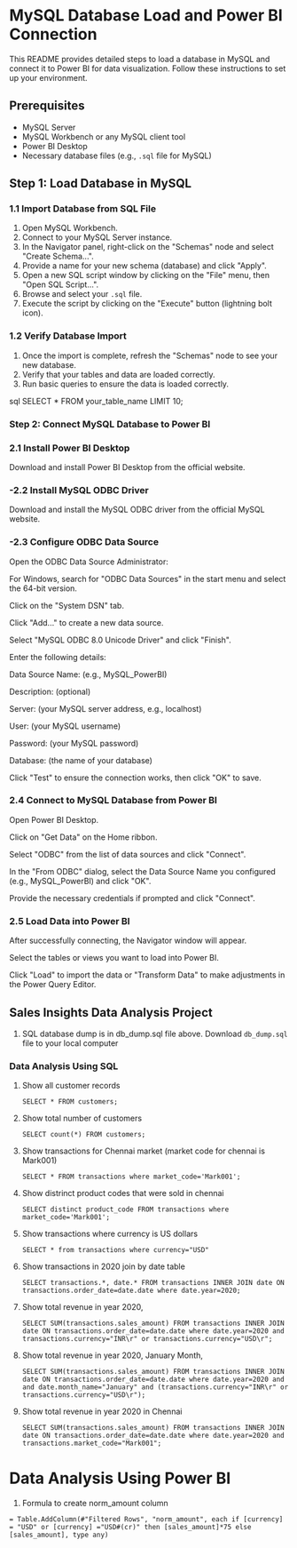 # MySQL Database Load and Power BI Connection

This README provides detailed steps to load a database in MySQL and connect it to Power BI for data visualization. Follow these instructions to set up your environment.

## Prerequisites

- MySQL Server
- MySQL Workbench or any MySQL client tool
- Power BI Desktop
- Necessary database files (e.g., `.sql` file for MySQL)

## Step 1: Load Database in MySQL

### 1.1 Import Database from SQL File

1. Open MySQL Workbench.
2. Connect to your MySQL Server instance.
3. In the Navigator panel, right-click on the "Schemas" node and select "Create Schema...".
4. Provide a name for your new schema (database) and click "Apply".
5. Open a new SQL script window by clicking on the "File" menu, then "Open SQL Script...".
6. Browse and select your `.sql` file.
7. Execute the script by clicking on the "Execute" button (lightning bolt icon).

### 1.2 Verify Database Import

1. Once the import is complete, refresh the "Schemas" node to see your new database.
2. Verify that your tables and data are loaded correctly.
3. Run basic queries to ensure the data is loaded correctly.

sql
SELECT * FROM your_table_name LIMIT 10;

### **Step 2:** Connect MySQL Database to Power BI

### 2.1 Install Power BI Desktop

Download and install Power BI Desktop from the official website.

### **-2.2** Install MySQL ODBC Driver

Download and install the MySQL ODBC driver from the official MySQL website.

### **-2.3** Configure ODBC Data Source

Open the ODBC Data Source Administrator:

For Windows, search for "ODBC Data Sources" in the start menu and select the 64-bit version.

Click on the "System DSN" tab.

Click "Add..." to create a new data source.

Select "MySQL ODBC 8.0 Unicode Driver" and click "Finish".

Enter the following details:

Data Source Name: (e.g., MySQL_PowerBI)

Description: (optional)

Server: (your MySQL server address, e.g., localhost)

User: (your MySQL username)

Password: (your MySQL password)

Database: (the name of your database)

Click "Test" to ensure the connection works, then click "OK" to save.

### **2.4** Connect to MySQL Database from Power BI

Open Power BI Desktop.

Click on "Get Data" on the Home ribbon.

Select "ODBC" from the list of data sources and click "Connect".

In the "From ODBC" dialog, select the Data Source Name you configured (e.g., MySQL_PowerBI) and click "OK".

Provide the necessary credentials if prompted and click "Connect".

### **2.5** Load Data into Power BI

After successfully connecting, the Navigator window will appear.

Select the tables or views you want to load into Power BI.

Click "Load" to import the data or "Transform Data" to make adjustments in the Power Query Editor.

## Sales Insights Data Analysis Project





1. SQL database dump is in db_dump.sql file above. Download `db_dump.sql` file to your local computer



### Data Analysis Using SQL

1. Show all customer records

    `SELECT * FROM customers;`

1. Show total number of customers

    `SELECT count(*) FROM customers;`

1. Show transactions for Chennai market (market code for chennai is Mark001)

    `SELECT * FROM transactions where market_code='Mark001';`

1. Show distrinct product codes that were sold in chennai

    `SELECT distinct product_code FROM transactions where market_code='Mark001';`

1. Show transactions where currency is US dollars

    `SELECT * from transactions where currency="USD"`

1. Show transactions in 2020 join by date table

    `SELECT transactions.*, date.* FROM transactions INNER JOIN date ON transactions.order_date=date.date where date.year=2020;`

1. Show total revenue in year 2020,

    `SELECT SUM(transactions.sales_amount) FROM transactions INNER JOIN date ON transactions.order_date=date.date where date.year=2020 and transactions.currency="INR\r" or transactions.currency="USD\r";`
	
1. Show total revenue in year 2020, January Month,

    `SELECT SUM(transactions.sales_amount) FROM transactions INNER JOIN date ON transactions.order_date=date.date where date.year=2020 and and date.month_name="January" and (transactions.currency="INR\r" or transactions.currency="USD\r");`

1. Show total revenue in year 2020 in Chennai

    `SELECT SUM(transactions.sales_amount) FROM transactions INNER JOIN date ON transactions.order_date=date.date where date.year=2020
and transactions.market_code="Mark001";`


Data Analysis Using Power BI
============================

1. Formula to create norm_amount column

`= Table.AddColumn(#"Filtered Rows", "norm_amount", each if [currency] = "USD" or [currency] ="USD#(cr)" then [sales_amount]*75 else [sales_amount], type any)`



